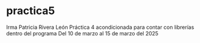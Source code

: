 # practica5

Irma Patricia Rivera León
Práctica 4 acondicionada para contar con librerías dentro del programa 
Del 10 de marzo al 15 de marzo del 2025
